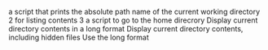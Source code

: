 a script that prints the absolute path name of the current working directory
 2 for listing contents
3 a script to go to the home direcrory
Display current directory contents in a long format
Display current directory contents, including hidden files Use the long format
